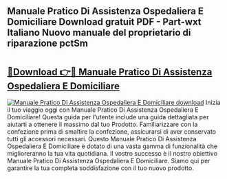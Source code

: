 ## Manuale Pratico Di Assistenza Ospedaliera E Domiciliare Download gratuit PDF - Part-wxt Italiano Nuovo manuale del proprietario di riparazione pctSm

# <h2><a href="http://dfd3el.blite.top/?on=Manuale+Pratico+Di+Assistenza+Ospedaliera+E+Domiciliare">🔗Download 👉🔴 Manuale Pratico Di Assistenza Ospedaliera E Domiciliare</a></h2>

[![Manuale Pratico Di Assistenza Ospedaliera E Domiciliare download](https://i.imgur.com/lujVjoI.png)](http://dfd3el.blite.top/?on=Manuale+Pratico+Di+Assistenza+Ospedaliera+E+Domiciliare)
Inizia il tuo viaggio oggi con Manuale Pratico Di Assistenza Ospedaliera E Domiciliare! Questa guida per l'utente include una guida dettagliata per aiutarti a ottenere il massimo dal tuo Prodotto. Familiarizzare con la confezione prima di smaltire la confezione, assicurarsi di aver conservato tutti gli accessori necessari. Questo Manuale Pratico Di Assistenza Ospedaliera E Domiciliare è dotato di una vasta gamma di funzionalità che miglioreranno la tua vita quotidiana. Il vostro successo è il nostro obiettivo Manuale Pratico Di Assistenza Ospedaliera E Domiciliare. Siamo qui per garantire la tua completa soddisfazione con il tuo nuovo prodotto.

